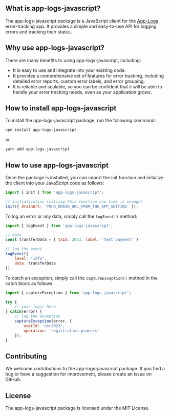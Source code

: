 ## What is app-logs-javascript?

The app-logs-javascript package is a JavaScript client for the [App-Logs](https://app-logs.com) error-tracking app. It provides a simple and easy-to-use API for logging errors and tracking their status.

## Why use app-logs-javascript?

There are many benefits to using app-logs-javascript, including:

* It is easy to use and integrate into your existing code.
* It provides a comprehensive set of features for error tracking, including detailed error reports, custom error labels, and error grouping.
* It is reliable and scalable, so you can be confident that it will be able to handle your error tracking needs, even as your application grows.

## How to install app-logs-javascript

To install the app-logs-javascript package, run the following command:
```powershell
npm install app-logs-javascript
```

or

```powershell
yarn add app-logs-javascript
```

## How to use app-logs-javascript

Once the package is installed, you can import the init function and initialize the client into your JavaScript code as follows:

```javascript
import { init } from 'app-logs-javascript';

// initialization (calling this function one time is enough)
init({ drainUrl: 'YOUR_DRAIN_URL_FROM_THE_APP_SETTING' });
```

To log an error or any data, simply call the `logEvent()` method:
```javascript
import { logEvent } from 'app-logs-javascript';

// data
const transferData = { txId: 2023, label: 'test payment' }

// log the event
logEvent({
    level: "info",
    data: transferData
});
```

To catch an exception, simply call the `captureException()` method in the catch block as follows:
```javascript
import { captureException } from 'app-logs-javascript';

try {
    // your logic here
} catch(error) {
    // log the exception
    captureException(error, {
        userId: 'usr2023',
        operation: 'registration process'
    });
}
```

## Contributing

We welcome contributions to the app-logs-javascript package. If you find a bug or have a suggestion for improvement, please create an issue on GitHub.

## License

The app-logs-javascript package is licensed under the MIT License.